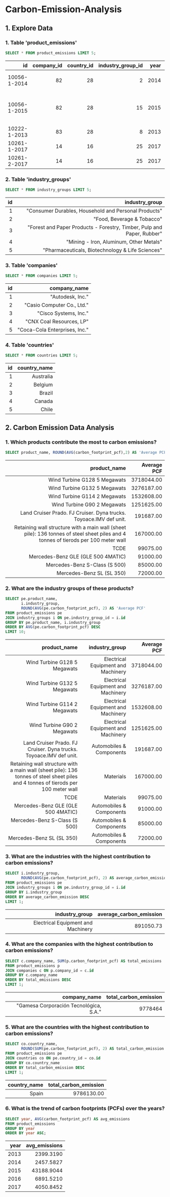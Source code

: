 # Carbon-Emission-Analysis
## 1. Explore Data
### 1. Table 'product_emissions'
``` SQL
SELECT * FROM product_emissions LIMIT 5;
```
| id           | company_id | country_id | industry_group_id | year | product_name                                                    | weight_kg | carbon_footprint_pcf | upstream_percent_total_pcf | operations_percent_total_pcf | downstream_percent_total_pcf | 
| -----------: | ---------: | ---------: | ----------------: | ---: | --------------------------------------------------------------: | --------: | -------------------: | -------------------------: | ---------------------------: | ---------------------------: | 
| 10056-1-2014 | 82         | 28         | 2                 | 2014 | Frosted Flakes(R) Cereal                                        | 0.7485    | 2                    | 57.50                      | 30.00                        | 12.50                        | 
| 10056-1-2015 | 82         | 28         | 15                | 2015 | "Frosted Flakes, 23 oz, produced in Lancaster, PA (one carton)" | 0.7485    | 2                    | 57.50                      | 30.00                        | 12.50                        | 
| 10222-1-2013 | 83         | 28         | 8                 | 2013 | Office Chair                                                    | 20.68     | 73                   | 80.63                      | 17.36                        | 2.01                         | 
| 10261-1-2017 | 14         | 16         | 25                | 2017 | Multifunction Printers                                          | 110       | 1488                 | 30.65                      | 5.51                         | 63.84                        | 
| 10261-2-2017 | 14         | 16         | 25                | 2017 | Multifunction Printers                                          | 110       | 1818                 | 25.08                      | 4.51                         | 70.41                        | 
### 2. Table 'industry_groups'
```SQL
SELECT * FROM industry_groups LIMIT 5;
```
| id | industry_group                                                         | 
| -: | ---------------------------------------------------------------------: | 
| 1  | "Consumer Durables, Household and Personal Products"                   | 
| 2  | "Food, Beverage & Tobacco"                                             | 
| 3  | "Forest and Paper Products - Forestry, Timber, Pulp and Paper, Rubber" | 
| 4  | "Mining - Iron, Aluminum, Other Metals"                                | 
| 5  | "Pharmaceuticals, Biotechnology & Life Sciences"                       | 
### 3. Table 'companies'
```SQL
SELECT * FROM companies LIMIT 5;
```
| id | company_name                  | 
| -: | ----------------------------: | 
| 1  | "Autodesk, Inc."              | 
| 2  | "Casio Computer Co., Ltd."    | 
| 3  | "Cisco Systems, Inc."         | 
| 4  | "CNX Coal Resources, LP"      | 
| 5  | "Coca-Cola Enterprises, Inc." | 
### 4. Table 'countries'
```SQL
SELECT * FROM countries LIMIT 5;
```
| id | country_name | 
| -: | -----------: | 
| 1  | Australia    | 
| 2  | Belgium      | 
| 3  | Brazil       | 
| 4  | Canada       | 
| 5  | Chile        | 
## 2. Carbon Emission Data Analysis
### 1. Which products contribute the most to carbon emissions?
```SQL
SELECT product_name, ROUND(AVG(carbon_footprint_pcf),2) AS 'Average PCF' FROM product_emissions GROUP BY product_name ORDER BY AVG(carbon_footprint_pcf) DESC LIMIT 10;
```
| product_name                                                                                                                       | Average PCF | 
| ---------------------------------------------------------------------------------------------------------------------------------: | ----------: | 
| Wind Turbine G128 5 Megawats                                                                                                       | 3718044.00  | 
| Wind Turbine G132 5 Megawats                                                                                                       | 3276187.00  | 
| Wind Turbine G114 2 Megawats                                                                                                       | 1532608.00  | 
| Wind Turbine G90 2 Megawats                                                                                                        | 1251625.00  | 
| Land Cruiser Prado. FJ Cruiser. Dyna trucks. Toyoace.IMV def unit.                                                                 | 191687.00   | 
| Retaining wall structure with a main wall (sheet pile): 136 tonnes of steel sheet piles and 4 tonnes of tierods per 100 meter wall | 167000.00   | 
| TCDE                                                                                                                               | 99075.00    | 
| Mercedes-Benz GLE (GLE 500 4MATIC)                                                                                                 | 91000.00    | 
| Mercedes-Benz S-Class (S 500)                                                                                                      | 85000.00    | 
| Mercedes-Benz SL (SL 350)                                                                                                          | 72000.00    | 
### 2. What are the industry groups of these products?
```SQL
SELECT pe.product_name, 
       i.industry_group, 
       ROUND(AVG(pe.carbon_footprint_pcf), 2) AS 'Average PCF'
FROM product_emissions pe
JOIN industry_groups i ON pe.industry_group_id = i.id
GROUP BY pe.product_name, i.industry_group
ORDER BY AVG(pe.carbon_footprint_pcf) DESC
LIMIT 10;
```
| product_name                                                                                                                       | industry_group                     | Average PCF | 
| ---------------------------------------------------------------------------------------------------------------------------------: | ---------------------------------: | ----------: | 
| Wind Turbine G128 5 Megawats                                                                                                       | Electrical Equipment and Machinery | 3718044.00  | 
| Wind Turbine G132 5 Megawats                                                                                                       | Electrical Equipment and Machinery | 3276187.00  | 
| Wind Turbine G114 2 Megawats                                                                                                       | Electrical Equipment and Machinery | 1532608.00  | 
| Wind Turbine G90 2 Megawats                                                                                                        | Electrical Equipment and Machinery | 1251625.00  | 
| Land Cruiser Prado. FJ Cruiser. Dyna trucks. Toyoace.IMV def unit.                                                                 | Automobiles & Components           | 191687.00   | 
| Retaining wall structure with a main wall (sheet pile): 136 tonnes of steel sheet piles and 4 tonnes of tierods per 100 meter wall | Materials                          | 167000.00   | 
| TCDE                                                                                                                               | Materials                          | 99075.00    | 
| Mercedes-Benz GLE (GLE 500 4MATIC)                                                                                                 | Automobiles & Components           | 91000.00    | 
| Mercedes-Benz S-Class (S 500)                                                                                                      | Automobiles & Components           | 85000.00    | 
| Mercedes-Benz SL (SL 350)                                                                                                          | Automobiles & Components           | 72000.00    | 
### 3. What are the industries with the highest contribution to carbon emissions?
```SQL
SELECT i.industry_group, 
       ROUND(AVG(pe.carbon_footprint_pcf), 2) AS average_carbon_emission
FROM product_emissions pe
JOIN industry_groups i ON pe.industry_group_id = i.id
GROUP BY i.industry_group
ORDER BY average_carbon_emission DESC
LIMIT 1;
```
| industry_group                     | average_carbon_emission | 
| ---------------------------------: | ----------------------: | 
| Electrical Equipment and Machinery | 891050.73               | 
### 4. What are the companies with the highest contribution to carbon emissions?
``` SQL
SELECT c.company_name, SUM(p.carbon_footprint_pcf) AS total_emissions
FROM product_emissions p
JOIN companies c ON p.company_id = c.id
GROUP BY c.company_name
ORDER BY total_emissions DESC
LIMIT 1;
```
| company_name                           | total_carbon_emission | 
| -------------------------------------: | --------------------: | 
| "Gamesa Corporación Tecnológica, S.A." | 9778464               | 
### 5. What are the countries with the highest contribution to carbon emissions?
``` SQL
SELECT co.country_name, 
       ROUND(SUM(pe.carbon_footprint_pcf), 2) AS total_carbon_emission
FROM product_emissions pe
JOIN countries co ON pe.country_id = co.id
GROUP BY co.country_name
ORDER BY total_carbon_emission DESC
LIMIT 1;
```
| country_name | total_carbon_emission | 
| -----------: | --------------------: | 
| Spain        | 9786130.00            | 
### 6. What is the trend of carbon footprints (PCFs) over the years?
``` SQL
SELECT year, AVG(carbon_footprint_pcf) AS avg_emissions
FROM product_emissions
GROUP BY year
ORDER BY year ASC;
```
| year | avg_emissions | 
| ---: | ------------: | 
| 2013 | 2399.3190     | 
| 2014 | 2457.5827     | 
| 2015 | 43188.9044    | 
| 2016 | 6891.5210     | 
| 2017 | 4050.8452     | 

